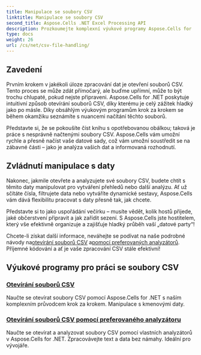 ```yaml
---
title: Manipulace se soubory CSV
linktitle: Manipulace se soubory CSV
second_title: Aspose.Cells .NET Excel Processing API
description: Prozkoumejte komplexní výukové programy Aspose.Cells for .NET o práci se soubory CSV, včetně otevírání, analýzy a manipulace s daty snadno a efektivně.
type: docs
weight: 26
url: /cs/net/csv-file-handling/
---
```

## Zavedení

Prvním krokem v jakékoli úloze zpracování dat je otevření souborů CSV. Tento proces se může zdát přímočarý, ale buďme upřímní, může to být trochu chlupaté, pokud nejste připraveni. Aspose.Cells for .NET poskytuje intuitivní způsob otevírání souborů CSV, díky kterému je celý zážitek hladký jako po másle. Díky obsáhlým výukovým programům krok za krokem se během okamžiku seznámíte s nuancemi načítání těchto souborů. 

Představte si, že se pokoušíte číst knihu s opotřebovanou obálkou; taková je práce s nesprávně načtenými soubory CSV. Aspose.Cells vám umožní rychle a přesně načíst vaše datové sady, což vám umožní soustředit se na zábavné části – jako je analýza vašich dat a informovaná rozhodnutí. 

## Zvládnutí manipulace s daty 

Nakonec, jakmile otevřete a analyzujete své soubory CSV, budete chtít s těmito daty manipulovat pro vytváření přehledů nebo další analýzu. Ať už sčítáte čísla, filtrujete data nebo vytváříte dynamické sestavy, Aspose.Cells vám dává flexibilitu pracovat s daty přesně tak, jak chcete.

Představte si to jako uspořádání večírku – musíte vědět, kolik hostů přijede, jaké občerstvení připravit a jak zařídit sezení. S Aspose.Cells jste hostitelem, který vše efektivně organizuje a zajišťuje hladký průběh vaší „datové party“! 

 Chcete-li získat další informace, neváhejte se podívat na naše podrobné návody na[otevírání souborů CSV](./csv-file-opening-csv-files/) a[pomocí preferovaných analyzátorů](./csv-file-opening-csv-files-with-preferred-parser/). Příjemné kódování a ať je vaše zpracování CSV stále efektivní!


## Výukové programy pro práci se soubory CSV
### [Otevírání souborů CSV](./csv-file-opening-csv-files/)
Naučte se otevírat soubory CSV pomocí Aspose.Cells for .NET s naším komplexním průvodcem krok za krokem. Manipulace s kmenovými daty.
### [Otevírání souborů CSV pomocí preferovaného analyzátoru](./csv-file-opening-csv-files-with-preferred-parser/)
Naučte se otevírat a analyzovat soubory CSV pomocí vlastních analyzátorů v Aspose.Cells for .NET. Zpracovávejte text a data bez námahy. Ideální pro vývojáře.